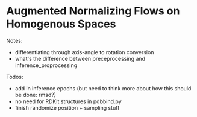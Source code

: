 # Augmented Normalizing Flows on Homogenous Spaces

Notes:
- differentiating through axis-angle to rotation conversion
- what's the difference between preceprocessing and inference_proprocessing

Todos:
- add in inference epochs (but need to think more about how this should be done: rmsd?)
- no need for RDKit structures in pdbbind.py
- finish randomize position + sampling stuff